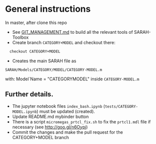 # General instructions
In master, after clone this repo
* See [GIT_MANAGEMENT.md](./GIT_MANAGEMENT.md) to build all the relevant tools of SARAH-Toolbox
* Create branch  `CATEGORY+MODEL` and checkout there:
```bash
  checkout CATEGORY+MODEL
```
* Creates the main SARAH file as

`SARAH/Models/CATEGORY/MODEL/CATEGORY-MODEL.m`
 
with: Model\`Name = "CATEGORYMODEL" inside `CATEGORY-MODEL.m`

## Further details.

* The jupyter notebook files `index_bash.ipynb` (`tests/CATEGORY-MODEL.ipynb`) must be updated (created).
* Update README.md mybinder button
* There is a script `micromegas_prtcl_fix.sh` to fix the `prtcl1.mdl` file if necessary (see http://goo.gl/n6Oypj)
* Commit the changes and make the pull request for the CATEGORY+MODEL branch



